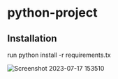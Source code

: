 # python-project

## Installation
run python install -r requirements.tx


![Screenshot 2023-07-17 153510](https://github.com/Aryalakshmip/python-project-/assets/72083109/ed43fc46-2b2c-4e11-bfed-d93743bf8c52)
